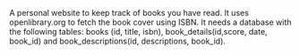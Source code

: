 A personal website to keep track of books you have read. It uses openlibrary.org to fetch the book cover using ISBN.
It needs a database with the following tables: books (id, title, isbn), book_details(id,score, date, book_id) and book_descriptions(id, descriptions, book_id).
